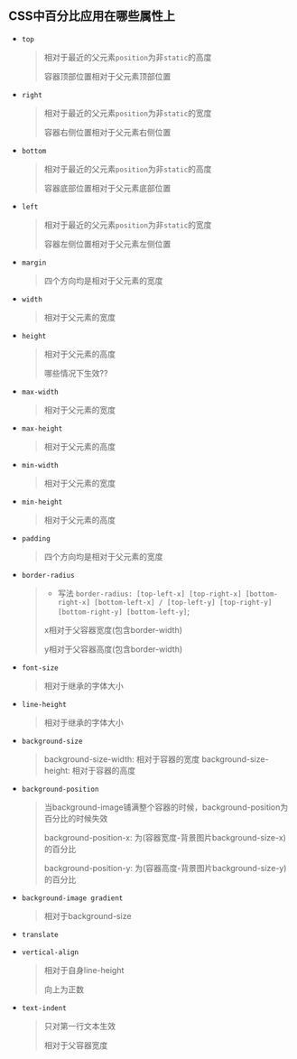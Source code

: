 ## CSS中百分比应用在哪些属性上

* `top`
  > 相对于最近的父元素`position`为非`static`的高度
  > 
  > 容器顶部位置相对于父元素顶部位置
  
* `right`
  > 相对于最近的父元素`position`为非`static`的宽度
  > 
  > 容器右侧位置相对于父元素右侧位置
  
* `bottom`
  > 相对于最近的父元素`position`为非`static`的高度
  > 
  > 容器底部位置相对于父元素底部位置
  
* `left`
  > 相对于最近的父元素`position`为非`static`的宽度
  > 
  > 容器左侧位置相对于父元素左侧位置
  
* `margin`
  > 四个方向均是相对于父元素的宽度
  
* `width`
  > 相对于父元素的宽度
  
* `height`
  > 相对于父元素的高度
  > 
  > 哪些情况下生效??
  
* `max-width`
  > 相对于父元素的宽度
  
* `max-height`
  > 相对于父元素的高度
  
* `min-width`
  > 相对于父元素的宽度
  
* `min-height` 
  > 相对于父元素的高度
  
* `padding`
  > 四个方向均是相对于父元素的宽度

* `border-radius`
  > * 写法 `border-radius: [top-left-x] [top-right-x] [bottom-right-x] [bottom-left-x] / [top-left-y] [top-right-y] [bottom-right-y] [bottom-left-y]`;
  > 
  > x相对于父容器宽度(包含border-width)
  > 
  > y相对于父容器高度(包含border-width)
  
* `font-size`
  > 相对于继承的字体大小
  
* `line-height`
  > 相对于继承的字体大小
  
* `background-size`
  > background-size-width: 相对于容器的宽度
  > background-size-height: 相对于容器的高度
  
* `background-position`
  > 当background-image铺满整个容器的时候，background-position为百分比的时候失效
  > 
  > background-position-x: 为(容器宽度-背景图片background-size-x)的百分比
  > 
  > background-position-y: 为(容器高度-背景图片background-size-y)的百分比
  
* `background-image gradient`
  > 相对于background-size
  
* `translate`
* `vertical-align`
  > 相对于自身line-height 
  > 
  > 向上为正数
* `text-indent`
  > 只对第一行文本生效
  > 
  > 相对于父容器宽度